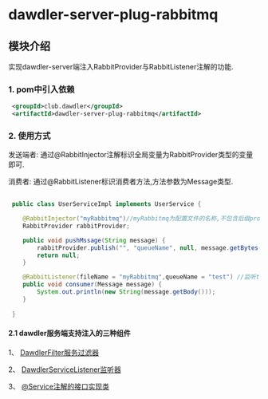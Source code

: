 # dawdler-server-plug-rabbitmq

## 模块介绍

实现dawdler-server端注入RabbitProvider与RabbitListener注解的功能.

### 1. pom中引入依赖

```xml
 <groupId>club.dawdler</groupId>
 <artifactId>dawdler-server-plug-rabbitmq</artifactId>
```

### 2. 使用方式

发送端者: 通过@RabbitInjector注解标识全局变量为RabbitProvider类型的变量即可.

消费者: 通过@RabbitListener标识消费者方法,方法参数为Message类型.

```java
 
 public class UserServiceImpl implements UserService {

    @RabbitInjector("myRabbitmq")//myRabbitmq为配置文件的名称,不包含后缀properties
    RabbitProvider rabbitProvider;

    public void pushMssage(String message) {
        rabbitProvider.publish("", "queueName", null, message.getBytes());//使用rabbitProvider对象
        return null;
    }

    @RabbitListener(fileName = "myRabbitmq",queueName = "test") //监听test队列
    public void consumer(Message message) {
        System.out.println(new String(message.getBody()));
    }
 
 }

```

#### 2.1 dawdler服务端支持注入的三种组件

1、 [DawdlerFilter服务过滤器](../../dawdler-server/README.md#4-dawdler服务过滤器)

2、 [DawdlerServiceListener监听器](../../dawdler-server/README.md#3-dawdler服务器启动销毁监听器)

3、 [@Service注解的接口实现类](../../dawdler-service-plug/dawdler-service-core/README.md#2-service说明)